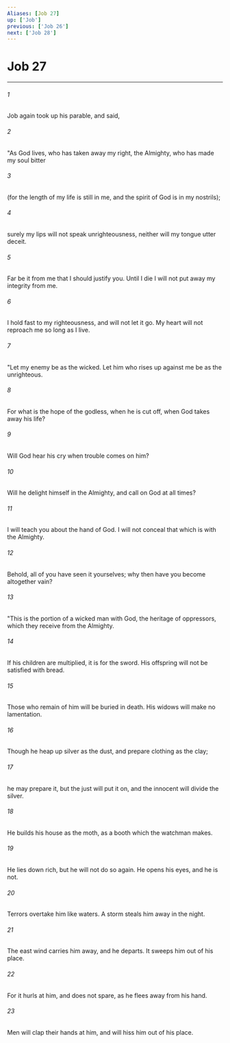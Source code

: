 ```yaml
---
Aliases: [Job 27]
up: ['Job']
previous: ['Job 26']
next: ['Job 28']
---
```

# Job 27
***





###### 1 

Job again took up his parable, and said, 



###### 2 

"As God lives, who has taken away my right, the Almighty, who has made my soul bitter 



###### 3 

(for the length of my life is still in me, and the spirit of God is in my nostrils); 



###### 4 

surely my lips will not speak unrighteousness, neither will my tongue utter deceit. 



###### 5 

Far be it from me that I should justify you. Until I die I will not put away my integrity from me. 



###### 6 

I hold fast to my righteousness, and will not let it go. My heart will not reproach me so long as I live. 



###### 7 

"Let my enemy be as the wicked. Let him who rises up against me be as the unrighteous. 



###### 8 

For what is the hope of the godless, when he is cut off, when God takes away his life? 



###### 9 

Will God hear his cry when trouble comes on him? 



###### 10 

Will he delight himself in the Almighty, and call on God at all times? 



###### 11 

I will teach you about the hand of God. I will not conceal that which is with the Almighty. 



###### 12 

Behold, all of you have seen it yourselves; why then have you become altogether vain? 



###### 13 

"This is the portion of a wicked man with God, the heritage of oppressors, which they receive from the Almighty. 



###### 14 

If his children are multiplied, it is for the sword. His offspring will not be satisfied with bread. 



###### 15 

Those who remain of him will be buried in death. His widows will make no lamentation. 



###### 16 

Though he heap up silver as the dust, and prepare clothing as the clay; 



###### 17 

he may prepare it, but the just will put it on, and the innocent will divide the silver. 



###### 18 

He builds his house as the moth, as a booth which the watchman makes. 



###### 19 

He lies down rich, but he will not do so again. He opens his eyes, and he is not. 



###### 20 

Terrors overtake him like waters. A storm steals him away in the night. 



###### 21 

The east wind carries him away, and he departs. It sweeps him out of his place. 



###### 22 

For it hurls at him, and does not spare, as he flees away from his hand. 



###### 23 

Men will clap their hands at him, and will hiss him out of his place.
